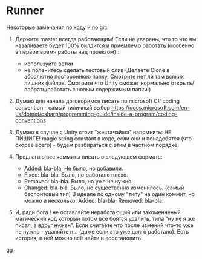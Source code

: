 # Runner

Некоторые замечания по коду и по git:
1) Держите master всегда работающим! Если не уверены, что то что вы назаливаете будет 100% билдится и приемлемо работать (особенно в первое время работы над проектом) :
   * используйте ветки
   * не поленитесь сделать тестовый слив (Делаете Clone в абсолютно постороннюю папку. Смотрите нет ли там всяких лишних файлов. Смотрите что Unity сможет нормально открыть/собрать/работать с новым содержимым папки.)
 
2) Думаю для начала договоримся писать по microsoft C# coding convention - самый типичный выбор
   https://docs.microsoft.com/en-us/dotnet/csharp/programming-guide/inside-a-program/coding-conventions
   
3) Думаю в случае с Unity стоит "жэстачайшэ" напомнить: НЕ ПИШИТЕ! magic string constant в коде, если они и понадобятся (что скорее всего) - будем разбираться с этим в частном порядке.

4) Предлагаю все коммиты писать в следующем формате:
   * Added: bla-bla. Не было, но добавили.
   * Fixed: bla-bla. Было, но работало плохо.
   * Removed: bla-bla. Было, но уже не нужно.
   * Changed: bla-bla. Было, но существенно изменилось. (самый беспонтовый тип)
   В идеале по одному "типу" на один коммит, но можно и несколько. Added: bla-bla; Removed: bla-bla.
   
5) И, ради бога ! не оставляйте неработающий или закоменченый магический код который потом все боятся удалить, типа "ну не я же писал, а вдруг нужен". Если считаете что после измений что-то уже не нужно - удаляйте н... (даже если это уже долго работало). Есть история, в ней можно всё найти и восстановить.

gg
